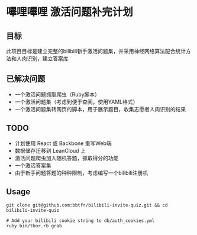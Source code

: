 嗶哩嗶哩 激活问题补完计划
===

目标
---
此项目目标是建立完整的bilibili新手激活问题集，并采用神经网络算法配合统计方法和人肉识别，建立答案库

已解决问题
---
* 一个激活问题抓取爬虫（Ruby脚本）
* 一个激活问题集（考虑到便于查阅，使用YAML格式）
* 一个激活问题集转网页的脚本，用于展示题目，收集志愿者人肉识别的结果

TODO
---
* 计划使用 React 或 Backbone 重写Web端
* 数据储存迁移到 LeanCloud 上
* 激活问题爬虫加入随机答题，抓取得分的功能
* 一个激活答案集
* 由于新手问题答题的种种限制，考虑编写一个bilibili注册机

Usage
---
```shell
git clone git@github.com:bbtfr/bilibili-invite-quiz.git && cd bilibili-invite-quiz

# Add your bilibili cookie string to db/auth_cookies.yml
ruby bin/thor.rb grab

```
